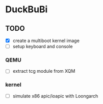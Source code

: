 # DuckBuBi

## TODO
- [x] create a multiboot kernel image
- [ ] setup keyboard and console

### QEMU
- [ ] extract tcg module from XQM

### kernel
- [ ] simulate x86 apic/ioapic with Loongarch
